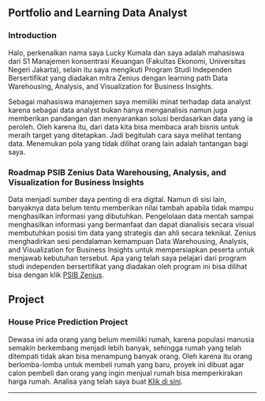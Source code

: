 ## Portfolio and Learning Data Analyst

### Introduction

Halo, perkenalkan nama saya Lucky Kumala dan saya adalah mahasiswa dari S1 Manajemen konsentrasi Keuangan (Fakultas Ekonomi, Universitas Negeri Jakarta), selain itu saya mengikuti Program Studi Independen Bersertifikat yang diadakan mitra Zenius dengan learning path Data Warehousing, Analysis, and Visualization for Business Insights.

Sebagai mahasiswa manajemen saya memiliki minat terhadap data analyst karena sebagai data analyst bukan hanya menganalisis namun juga memberikan pandangan dan menyarankan solusi berdasarkan data yang ia peroleh. Oleh karena itu, dari data kita bisa membaca arah bisnis untuk meraih target yang ditetapkan. Jadi begitulah cara saya melihat tentang data. Menemukan pola yang tidak dilihat orang lain adalah tantangan bagi saya.

### Roadmap PSIB Zenius Data Warehousing, Analysis, and Visualization for Business Insights
Data menjadi sumber daya penting di era digital. Namun di sisi lain, banyaknya data belum tentu memberikan nilai tambah apabila tidak mampu menghasilkan informasi yang dibutuhkan. Pengelolaan data mentah sampai menghasilkan informasi yang bermanfaat dan dapat dianalisis secara visual membutuhkan posisi tim data yang strategis dan ahli secara teknikal. Zenius menghadirkan sesi pendalaman kemampuan Data Warehousing, Analysis, and Visualization for Business Insights untuk mempersiapkan peserta untuk menjawab kebutuhan tersebut.
Apa yang telah saya pelajari dari program studi independen bersertifikat yang diadakan oleh program ini bisa dilihat bisa dengan klik [PSIB Zenius](https://github.com/luckykumala/luckykumala_DA.github.io/blob/master/PSIB%20Zenius.md).

## Project
### House Price Prediction Project
Dewasa ini ada orang yang belum memiliki rumah, karena populasi manusia semakin berkembang menjadi lebih banyak, sehingga rumah yang telah ditempati tidak akan bisa menampung banyak orang. Oleh karena itu orang berlomba-lomba untuk membeli rumah yang baru, proyek ini dibuat agar calon pembeli dan orang yang ingin menjual rumah bisa memperkirakan harga rumah. Analisa yang telah saya buat [Klik di sini](https://github.com/luckykumala/luckykumala_DA.github.io/blob/master/PSIB%20Zenius/Projects/Project%20Prediksi%20Harga%20Rumah.ipynb).
___

